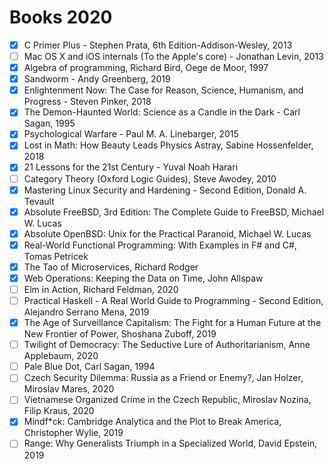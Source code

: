 # Books 2020

- [x] C Primer Plus - Stephen Prata, 6th Edition-Addison-Wesley, 2013
- [ ] Mac OS X and iOS internals (To the Apple's core) - Jonathan Levin, 2013
- [x] Algebra of programming, Richard Bird, Oege de Moor, 1997
- [x] Sandworm - Andy Greenberg, 2019
- [x] Enlightenment Now: The Case for Reason, Science, Humanism, and Progress - Steven Pinker, 2018
- [x] The Demon-Haunted World: Science as a Candle in the Dark - Carl Sagan, 1995
- [x] Psychological Warfare -  Paul M. A. Linebarger, 2015
- [x] Lost in Math: How Beauty Leads Physics Astray, Sabine Hossenfelder, 2018
- [x] 21 Lessons for the 21st Century - Yuval Noah Harari
- [ ] Category Theory (Oxford Logic Guides), Steve Awodey, 2010
- [x] Mastering Linux Security and Hardening - Second Edition, Donald A. Tevault
- [x] Absolute FreeBSD, 3rd Edition: The Complete Guide to FreeBSD, Michael W. Lucas
- [x] Absolute OpenBSD: Unix for the Practical Paranoid, Michael W. Lucas
- [x] Real-World Functional Programming: With Examples in F# and C#, Tomas Petricek
- [x] The Tao of Microservices, Richard Rodger
- [x] Web Operations: Keeping the Data on Time, John Allspaw
- [ ] Elm in Action, Richard Feldman, 2020
- [ ] Practical Haskell - A Real World Guide to Programming - Second Edition, Alejandro Serrano Mena, 2019
- [x] The Age of Surveillance Capitalism: The Fight for a Human Future at the New Frontier of Power, Shoshana Zuboff, 2019
- [ ] Twilight of Democracy: The Seductive Lure of Authoritarianism, Anne Applebaum, 2020
- [ ] Pale Blue Dot, Carl Sagan, 1994
- [ ] Czech Security Dilemma: Russia as a Friend or Enemy?, Jan Holzer, Miroslav Mares, 2020
- [ ] Vietnamese Organized Crime in the Czech Republic, Miroslav Nozina, Filip Kraus, 2020
- [x] Mindf*ck: Cambridge Analytica and the Plot to Break America, Christopher Wylie, 2019
- [ ] Range: Why Generalists Triumph in a Specialized World, David Epstein, 2019
